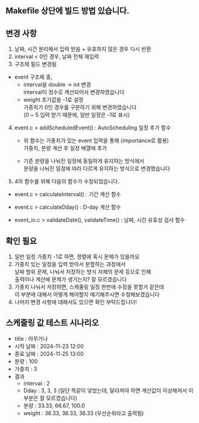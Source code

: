 ## Makefile 상단에 빌드 방법 있습니다.

## 변경 사항
1. 날짜, 시간 분리해서 입력 받음 + 유효하지 않은 경우 다시 반환
2. interval < 0인 경우, 날짜 전체 재입력
3. 구조체 필드 변경됨
- event 구조체 중, 
  - interval을 double -> int 변경
  <br>interval이 정수로 계산되어서 변경하였습니다
  - weight 초기값을 -1로 설정
  <br>가중치가 0인 경우를 구분하기 위해 변경하였습니다
  <br>(0 ~ 5 입력 받기 때문에, 일반 일정은 -1로 표시)

4. event.c > addScheduledEvent() : AutoScheduling 일정 추가 함수
   - 위 함수는 가중치가 있는 event 입력을 통해 (importance로 활용)
     <br>가중치, 분량 계산 후 일정 배열에 추가

   - 기존 분량을 나눠진 일정에 동일하게 유지하는 방식에서
     <br>분량을 나눠진 일정에 따라 다르게 유지하는 방식으로 변경했습니다

 5. 4의 함수를 위해 다음의 함수가 수정되었습니다.
   - event.c > calculateInterval() : 기간 계산 함수
   
   - event.c > calculateDday() : D-day 계산 함수
   - event_io.c > validateDate(), validateTime() : 날짜, 시간 유효성 검사 함수

## 확인 필요
1. 일반 일정 가중치 -1로 하면, 정렬에 혹시 문제가 있을까요
2. 가중치 있는 일정을 입력 받아서 분할하는 과정에서
  <br>날짜 범위 문제, 나눠서 저장하는 방식 자체의 문제 등으로 인해
  <br>출력이나 계산에 문제가 생기는지? 잘 모르겠습니다
3. 가중치 나눠서 저장하면, 스케줄링 일정 한번에 수정을 못할거 같은데 
  <br>이 부분에 대해서 어떻게 해야할지 얘기해주시면 수정해보겠습니다
4. 나머지 변경 사항에 대해서도 있으면 확인 부탁드립니다!



## 스케줄링 값 테스트 시나리오
- title : 아무거나
- 시작 날짜 : 2024-11-23 12:00
- 종료 날짜 : 2024-11-25 13:00
- 분량 : 100
- 가중치 : 3
- 결과
  - interval : 2
  - Dday : 3, 3, 3 (일단 똑같이 넣었는데, 달라져야 하면 계산값이 이상해져서 이 부분은 잘 모르겠습니다)
  - 분량 : 33.33, 66.67, 100.0
  - weight : 36.33, 36.33, 36.33 (우선순위라고 출력됨)

